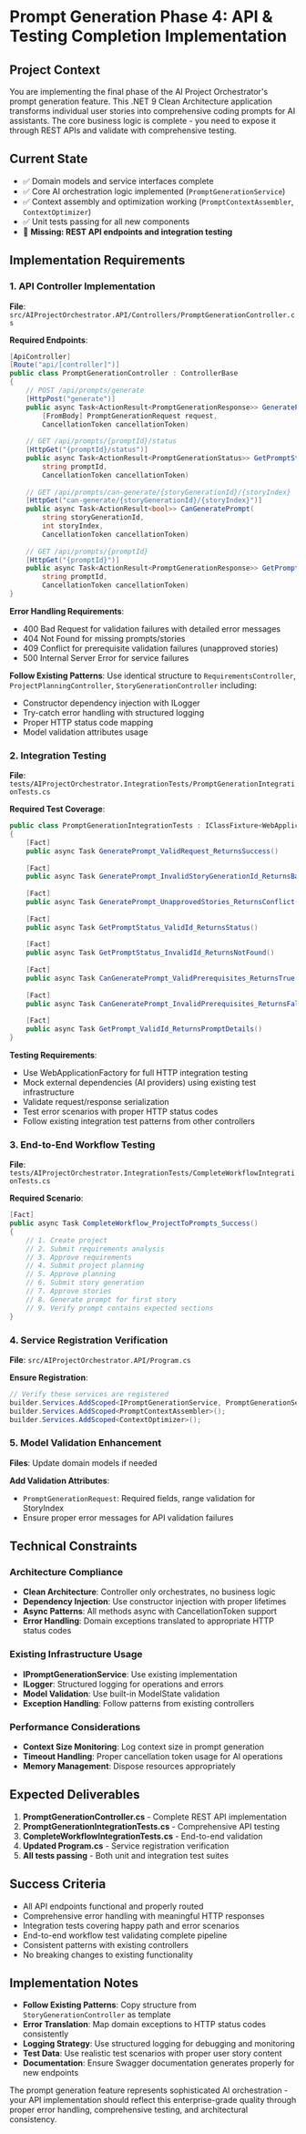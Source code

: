 # Prompt Generation Phase 4: API & Testing Completion Implementation

## Project Context
You are implementing the final phase of the AI Project Orchestrator's prompt generation feature. This .NET 9 Clean Architecture application transforms individual user stories into comprehensive coding prompts for AI assistants. The core business logic is complete - you need to expose it through REST APIs and validate with comprehensive testing.

## Current State
- ✅ Domain models and service interfaces complete
- ✅ Core AI orchestration logic implemented (`PromptGenerationService`)
- ✅ Context assembly and optimization working (`PromptContextAssembler`, `ContextOptimizer`)
- ✅ Unit tests passing for all new components
- 🔄 **Missing: REST API endpoints and integration testing**

## Implementation Requirements

### 1. API Controller Implementation

**File**: `src/AIProjectOrchestrator.API/Controllers/PromptGenerationController.cs`

**Required Endpoints**:
```csharp
[ApiController]
[Route("api/[controller]")]
public class PromptGenerationController : ControllerBase
{
    // POST /api/prompts/generate
    [HttpPost("generate")]
    public async Task<ActionResult<PromptGenerationResponse>> GeneratePrompt(
        [FromBody] PromptGenerationRequest request, 
        CancellationToken cancellationToken)
    
    // GET /api/prompts/{promptId}/status  
    [HttpGet("{promptId}/status")]
    public async Task<ActionResult<PromptGenerationStatus>> GetPromptStatus(
        string promptId, 
        CancellationToken cancellationToken)
    
    // GET /api/prompts/can-generate/{storyGenerationId}/{storyIndex}
    [HttpGet("can-generate/{storyGenerationId}/{storyIndex}")]
    public async Task<ActionResult<bool>> CanGeneratePrompt(
        string storyGenerationId, 
        int storyIndex, 
        CancellationToken cancellationToken)
    
    // GET /api/prompts/{promptId}
    [HttpGet("{promptId}")]
    public async Task<ActionResult<PromptGenerationResponse>> GetPrompt(
        string promptId, 
        CancellationToken cancellationToken)
}
```

**Error Handling Requirements**:
- 400 Bad Request for validation failures with detailed error messages
- 404 Not Found for missing prompts/stories
- 409 Conflict for prerequisite validation failures (unapproved stories)
- 500 Internal Server Error for service failures

**Follow Existing Patterns**: Use identical structure to `RequirementsController`, `ProjectPlanningController`, `StoryGenerationController` including:
- Constructor dependency injection with ILogger
- Try-catch error handling with structured logging
- Proper HTTP status code mapping
- Model validation attributes usage

### 2. Integration Testing

**File**: `tests/AIProjectOrchestrator.IntegrationTests/PromptGenerationIntegrationTests.cs`

**Required Test Coverage**:
```csharp
public class PromptGenerationIntegrationTests : IClassFixture<WebApplicationFactory<Program>>
{
    [Fact]
    public async Task GeneratePrompt_ValidRequest_ReturnsSuccess()
    
    [Fact]
    public async Task GeneratePrompt_InvalidStoryGenerationId_ReturnsBadRequest()
    
    [Fact]
    public async Task GeneratePrompt_UnapprovedStories_ReturnsConflict()
    
    [Fact]
    public async Task GetPromptStatus_ValidId_ReturnsStatus()
    
    [Fact]
    public async Task GetPromptStatus_InvalidId_ReturnsNotFound()
    
    [Fact]
    public async Task CanGeneratePrompt_ValidPrerequisites_ReturnsTrue()
    
    [Fact]
    public async Task CanGeneratePrompt_InvalidPrerequisites_ReturnsFalse()
    
    [Fact]
    public async Task GetPrompt_ValidId_ReturnsPromptDetails()
}
```

**Testing Requirements**:
- Use WebApplicationFactory for full HTTP integration testing
- Mock external dependencies (AI providers) using existing test infrastructure
- Validate request/response serialization
- Test error scenarios with proper HTTP status codes
- Follow existing integration test patterns from other controllers

### 3. End-to-End Workflow Testing

**File**: `tests/AIProjectOrchestrator.IntegrationTests/CompleteWorkflowIntegrationTests.cs`

**Required Scenario**:
```csharp
[Fact]
public async Task CompleteWorkflow_ProjectToPrompts_Success()
{
    // 1. Create project
    // 2. Submit requirements analysis  
    // 3. Approve requirements
    // 4. Submit project planning
    // 5. Approve planning
    // 6. Submit story generation
    // 7. Approve stories
    // 8. Generate prompt for first story
    // 9. Verify prompt contains expected sections
}
```

### 4. Service Registration Verification

**File**: `src/AIProjectOrchestrator.API/Program.cs`

**Ensure Registration**:
```csharp
// Verify these services are registered
builder.Services.AddScoped<IPromptGenerationService, PromptGenerationService>();
builder.Services.AddScoped<PromptContextAssembler>();
builder.Services.AddScoped<ContextOptimizer>();
```

### 5. Model Validation Enhancement

**Files**: Update domain models if needed

**Add Validation Attributes**:
- `PromptGenerationRequest`: Required fields, range validation for StoryIndex
- Ensure proper error messages for API validation failures

## Technical Constraints

### Architecture Compliance
- **Clean Architecture**: Controller only orchestrates, no business logic
- **Dependency Injection**: Use constructor injection with proper lifetimes
- **Async Patterns**: All methods async with CancellationToken support
- **Error Handling**: Domain exceptions translated to appropriate HTTP status codes

### Existing Infrastructure Usage
- **IPromptGenerationService**: Use existing implementation
- **ILogger**: Structured logging for operations and errors
- **Model Validation**: Use built-in ModelState validation
- **Exception Handling**: Follow patterns from existing controllers

### Performance Considerations
- **Context Size Monitoring**: Log context size in prompt generation
- **Timeout Handling**: Proper cancellation token usage for AI operations
- **Memory Management**: Dispose resources appropriately

## Expected Deliverables

1. **PromptGenerationController.cs** - Complete REST API implementation
2. **PromptGenerationIntegrationTests.cs** - Comprehensive API testing
3. **CompleteWorkflowIntegrationTests.cs** - End-to-end validation
4. **Updated Program.cs** - Service registration verification
5. **All tests passing** - Both unit and integration test suites

## Success Criteria

- All API endpoints functional and properly routed
- Comprehensive error handling with meaningful HTTP responses
- Integration tests covering happy path and error scenarios
- End-to-end workflow test validating complete pipeline
- Consistent patterns with existing controllers
- No breaking changes to existing functionality

## Implementation Notes

- **Follow Existing Patterns**: Copy structure from `StoryGenerationController` as template
- **Error Translation**: Map domain exceptions to HTTP status codes consistently
- **Logging Strategy**: Use structured logging for debugging and monitoring
- **Test Data**: Use realistic test scenarios with proper user story content
- **Documentation**: Ensure Swagger documentation generates properly for new endpoints

The prompt generation feature represents sophisticated AI orchestration - your API implementation should reflect this enterprise-grade quality through proper error handling, comprehensive testing, and architectural consistency.